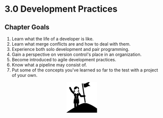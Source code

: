 # 3.0 Development Practices

## Chapter Goals
 1. Learn what the life of a developer is like.
 2. Learn what merge conflicts are and how to deal with them.
 3. Experience both solo development and pair programming.
 4. Gain a perspective on version control's place in an organization.
 5. Become introduced to agile development practices.
 6. Know what a pipeline may consist of.
 7. Put some of the concepts you've learned so far to the test with a project of your own.

<center>

  ![](../img/goals.png)

</center>
